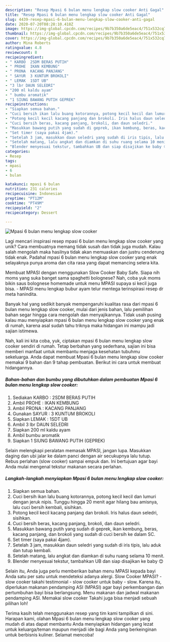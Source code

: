 ```yaml
---
description: "Resep Mpasi 6 bulan menu lengkap slow cooker Anti Gagal"
title: "Resep Mpasi 6 bulan menu lengkap slow cooker Anti Gagal"
slug: 4439-resep-mpasi-6-bulan-menu-lengkap-slow-cooker-anti-gagal
date: 2020-07-20T08:28:10.418Z
image: https://img-global.cpcdn.com/recipes/9b7b350a6de5eac4/751x532cq70/mpasi-6-bulan-menu-lengkap-slow-cooker-foto-resep-utama.jpg
thumbnail: https://img-global.cpcdn.com/recipes/9b7b350a6de5eac4/751x532cq70/mpasi-6-bulan-menu-lengkap-slow-cooker-foto-resep-utama.jpg
cover: https://img-global.cpcdn.com/recipes/9b7b350a6de5eac4/751x532cq70/mpasi-6-bulan-menu-lengkap-slow-cooker-foto-resep-utama.jpg
author: Mina Roberts
ratingvalue: 4.8
reviewcount: 8
recipeingredient:
- " KARBO  2SDM BERAS PUTIH"
- " PROHE  IKAN KEMBUNG"
- " PRONA  KACANG PANJANG"
- " SAYUR  3 KUNTUM BROKOLI"
- " LEMAK  1SDT UB"
- "3 lbr DAUN SELEDRI"
- "200 ml kaldu ayam"
- " bumbu aromatik"
- "1 SIUNG BAWANG PUTIH GEPREK"
recipeinstructions:
- "Siapkan semua bahan."
- "Cuci bersih ikan lalu buang kotorannya, potong kecil kecil dan lumuri dengan jeruk nipis. Tunggu hingga 20 menit agar hilang bau amisnya, lalu cuci bersih kembali, sisihkan."
- "Potong kecil kecil kacang panjang dan brokoli. Iris halus daun seledri, sisihkan."
- "Cuci bersih beras, kacang panjang, brokoli, dan daun seledri."
- "Masukkan bawang putih yang sudah di geprek, ikan kembung, beras, kacang panjang, dan brokoli yang sudah di cuci bersih ke dalam SC."
- "Set timer (saya pakai 4jam)."
- "Setelah 3 jam, masukkan daun seledri yang sudah di iris tipis, lalu aduk dan tutup kembali."
- "Setelah matang, lalu angkat dan diamkan di suhu ruang selama 10 menit."
- "Blender menyesuai tekstur, tambahkan UB dan siap disajikan ke baby 😊"
categories:
- Resep
tags:
- mpasi
- 6
- bulan

katakunci: mpasi 6 bulan 
nutrition: 231 calories
recipecuisine: Indonesian
preptime: "PT12M"
cooktime: "PT49M"
recipeyield: "2"
recipecategory: Dessert

---
```



![Mpasi 6 bulan menu lengkap slow cooker](https://img-global.cpcdn.com/recipes/9b7b350a6de5eac4/751x532cq70/mpasi-6-bulan-menu-lengkap-slow-cooker-foto-resep-utama.jpg)

Lagi mencari inspirasi resep mpasi 6 bulan menu lengkap slow cooker yang unik? Cara membuatnya memang tidak susah dan tidak juga mudah. Kalau salah mengolah maka hasilnya tidak akan memuaskan dan justru cenderung tidak enak. Padahal mpasi 6 bulan menu lengkap slow cooker yang enak selayaknya punya aroma dan cita rasa yang dapat memancing selera kita.

Membuat MPASI dengan menggunakan Slow Cooker Baby Safe. Siapa nih moms yang suka banget sama spaghetti bolognese? Nah, coba yuk moms bikin saus bolognese homemade untuk menu MPASI supaya si kecil juga bisa. - MPASI menu lengkap bubur ayam telur mentega terinspirasi resep dr meta hanindita.

Banyak hal yang sedikit banyak mempengaruhi kualitas rasa dari mpasi 6 bulan menu lengkap slow cooker, mulai dari jenis bahan, lalu pemilihan bahan segar hingga cara mengolah dan menyajikannya. Tidak usah pusing kalau mau menyiapkan mpasi 6 bulan menu lengkap slow cooker yang enak di rumah, karena asal sudah tahu triknya maka hidangan ini mampu jadi sajian istimewa.


Nah, kali ini kita coba, yuk, ciptakan mpasi 6 bulan menu lengkap slow cooker sendiri di rumah. Tetap berbahan yang sederhana, sajian ini bisa memberi manfaat untuk membantu menjaga kesehatan tubuhmu sekeluarga. Anda dapat membuat Mpasi 6 bulan menu lengkap slow cooker memakai 9 bahan dan 9 tahap pembuatan. Berikut ini cara untuk membuat hidangannya.

<!--inarticleads1-->

##### Bahan-bahan dan bumbu yang dibutuhkan dalam pembuatan Mpasi 6 bulan menu lengkap slow cooker:

1. Sediakan  KARBO : 2SDM BERAS PUTIH
1. Ambil  PROHE : IKAN KEMBUNG
1. Ambil  PRONA : KACANG PANJANG
1. Gunakan  SAYUR : 3 KUNTUM BROKOLI
1. Siapkan  LEMAK : 1SDT UB
1. Ambil 3 lbr DAUN SELEDRI
1. Siapkan 200 ml kaldu ayam
1. Ambil  bumbu aromatik
1. Siapkan 1 SIUNG BAWANG PUTIH (GEPREK)


Selain melengkapi peralatan memasak MPASI, jangan lupa. Masukkan daging dan ubi jalar ke dalam panci dengan air secukupnya lalu tutup. Rebus perlahan (slow cooker) sampai empuk dan. Ini bertujuan agar bayi Anda mulai mengenal tekstur makanan secara perlahan. 

<!--inarticleads2-->

##### Langkah-langkah menyiapkan Mpasi 6 bulan menu lengkap slow cooker:

1. Siapkan semua bahan.
1. Cuci bersih ikan lalu buang kotorannya, potong kecil kecil dan lumuri dengan jeruk nipis. Tunggu hingga 20 menit agar hilang bau amisnya, lalu cuci bersih kembali, sisihkan.
1. Potong kecil kecil kacang panjang dan brokoli. Iris halus daun seledri, sisihkan.
1. Cuci bersih beras, kacang panjang, brokoli, dan daun seledri.
1. Masukkan bawang putih yang sudah di geprek, ikan kembung, beras, kacang panjang, dan brokoli yang sudah di cuci bersih ke dalam SC.
1. Set timer (saya pakai 4jam).
1. Setelah 3 jam, masukkan daun seledri yang sudah di iris tipis, lalu aduk dan tutup kembali.
1. Setelah matang, lalu angkat dan diamkan di suhu ruang selama 10 menit.
1. Blender menyesuai tekstur, tambahkan UB dan siap disajikan ke baby 😊


Selain itu, Anda juga perlu memberikan bahan menu MPASI kepada bayi Anda satu per satu untuk mendeteksi adanya alergi. Slow Cooker MPASI? - slow cooker takahi testimonial - slow cooker untuk baby - slow. Karena itu, diperlukan makanan pendamping ASI (MPASI) agar bayi perkembangan dan pertumbuhan bayi bisa berlangsung. Menu makanan dan jadwal makanan pendamping ASI. Memakai slow cooker Takahi juga bisa menjadi sebuah pilihan loh! 

Terima kasih telah menggunakan resep yang tim kami tampilkan di sini. Harapan kami, olahan Mpasi 6 bulan menu lengkap slow cooker yang mudah di atas dapat membantu Anda menyiapkan hidangan yang lezat untuk keluarga/teman maupun menjadi ide bagi Anda yang berkeinginan untuk berbisnis kuliner. Selamat mencoba!
